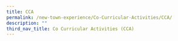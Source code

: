 ```yaml
---
title: CCA
permalink: /new-town-experience/Co-Curricular-Activities/CCA/
description: ""
third_nav_title: Co Curricular Activities (CCA)
---
```

